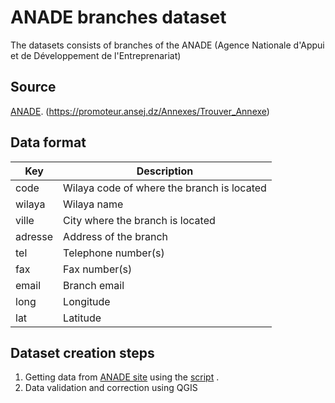 # ANADE branches dataset
The datasets consists of branches of the ANADE (Agence Nationale d'Appui et de Développement de l'Entreprenariat)


## Source
[ANADE](https://promoteur.ansej.dz/).
(https://promoteur.ansej.dz/Annexes/Trouver_Annexe)
 

## Data format

| Key          | Description | 
| ------------ | -----------------------|
| code| Wilaya code of where the branch is located |
| wilaya |Wilaya name                |
| ville |City where the branch is located  |
| adresse |Address of the branch |
| tel | Telephone number(s)                 |
| fax | Fax number(s) |
| email     |Branch email                 |
| long | Longitude                 | 
| lat |Latitude            |

## Dataset creation steps

1. Getting data from  [ANADE site](https://promoteur.ansej.dz/Annexes/Trouver_Annexe) using the [script]() .
2. Data validation and correction using QGIS
